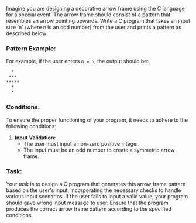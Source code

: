 Imagine you are designing a decorative arrow frame using the C language for a special event. The arrow frame should consist of a pattern that resembles an arrow pointing upwards. Write a C program that takes an input size 'n' (where n is an odd number) from the user and prints a pattern as described below:

### Pattern Example:

For example, if the user enters `n = 5`, the output should be:

```
  *
 ***
*****
  *
  *
```

### Conditions:

To ensure the proper functioning of your program, it needs to adhere to the following conditions:

1. **Input Validation:**
   - The user must input a non-zero positive integer.
   - The input must be an odd number to create a symmetric arrow frame.

### Task:

Your task is to design a C program that generates this arrow frame pattern based on the user's input, incorporating the necessary checks to handle various input scenarios. If the user fails to input a valid value, your program should gave wrong input message to user. 
Ensure that the program produces the correct arrow frame pattern according to the specified conditions.
